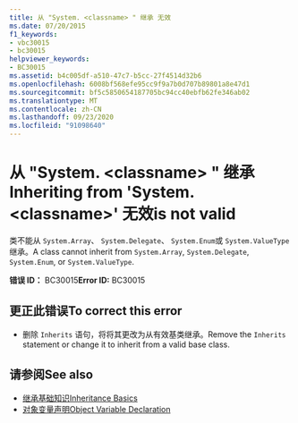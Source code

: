 ```yaml
---
title: 从 "System. <classname> " 继承 无效
ms.date: 07/20/2015
f1_keywords:
- vbc30015
- bc30015
helpviewer_keywords:
- BC30015
ms.assetid: b4c005df-a510-47c7-b5cc-27f4514d32b6
ms.openlocfilehash: 6008bf568efe95cc9f9a7b0d707b89801a8e47d1
ms.sourcegitcommit: bf5c5850654187705bc94cc40ebfb62fe346ab02
ms.translationtype: MT
ms.contentlocale: zh-CN
ms.lasthandoff: 09/23/2020
ms.locfileid: "91098640"
---
```

# <a name="inheriting-from-systemclassname-is-not-valid"></a><span data-ttu-id="013e5-103">从 "System. \<classname> " 继承</span><span class="sxs-lookup"><span data-stu-id="013e5-103">Inheriting from 'System.\<classname>'</span></span> <span data-ttu-id="013e5-104">无效</span><span class="sxs-lookup"><span data-stu-id="013e5-104">is not valid</span></span>

<span data-ttu-id="013e5-105">类不能从 `System.Array`、 `System.Delegate`、 `System.Enum`或 `System.ValueType`继承。</span><span class="sxs-lookup"><span data-stu-id="013e5-105">A class cannot inherit from `System.Array`, `System.Delegate`, `System.Enum`, or `System.ValueType`.</span></span>  
  
 <span data-ttu-id="013e5-106">**错误 ID：** BC30015</span><span class="sxs-lookup"><span data-stu-id="013e5-106">**Error ID:** BC30015</span></span>  
  
## <a name="to-correct-this-error"></a><span data-ttu-id="013e5-107">更正此错误</span><span class="sxs-lookup"><span data-stu-id="013e5-107">To correct this error</span></span>  
  
- <span data-ttu-id="013e5-108">删除 `Inherits` 语句，将将其更改为从有效基类继承。</span><span class="sxs-lookup"><span data-stu-id="013e5-108">Remove the `Inherits` statement or change it to inherit from a valid base class.</span></span>  
  
## <a name="see-also"></a><span data-ttu-id="013e5-109">请参阅</span><span class="sxs-lookup"><span data-stu-id="013e5-109">See also</span></span>

- [<span data-ttu-id="013e5-110">继承基础知识</span><span class="sxs-lookup"><span data-stu-id="013e5-110">Inheritance Basics</span></span>](../programming-guide/language-features/objects-and-classes/inheritance-basics.md)
- [<span data-ttu-id="013e5-111">对象变量声明</span><span class="sxs-lookup"><span data-stu-id="013e5-111">Object Variable Declaration</span></span>](../programming-guide/language-features/variables/object-variable-declaration.md)
